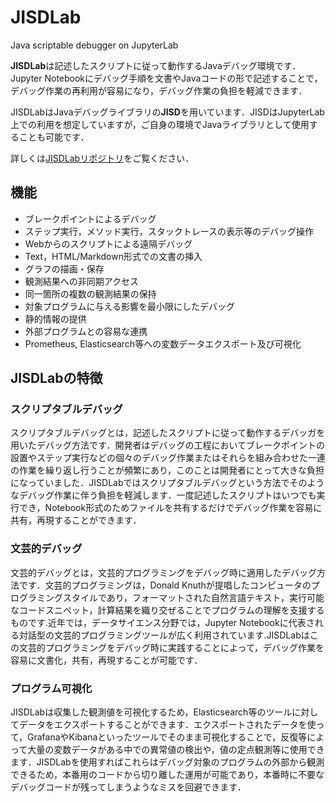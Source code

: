 # JISDLab
Java scriptable debugger on JupyterLab

**JISDLab**は記述したスクリプトに従って動作するJavaデバッグ環境です．Jupyter Notebookにデバッグ手順を文書やJavaコードの形で記述することで，デバッグ作業の再利用が容易になり，デバッグ作業の負担を軽減できます．

JISDLabはJavaデバッグライブラリの**JISD**を用いています．JISDはJupyterLab上での利用を想定していますが，ご自身の環境でJavaライブラリとして使用することも可能です．

詳しくは[JISDLabリポジトリ](https://github.com/tklab-group/JISDLab)をご覧ください．

## 機能
- ブレークポイントによるデバッグ
- ステップ実行，メソッド実行，スタックトレースの表示等のデバッグ操作
- Webからのスクリプトによる遠隔デバッグ
- Text，HTML/Markdown形式での文書の挿入
- グラフの描画・保存
- 観測結果への非同期アクセス
- 同一箇所の複数の観測結果の保持
- 対象プログラムに与える影響を最小限にしたデバッグ
- 静的情報の提供
- 外部プログラムとの容易な連携
- Prometheus, Elasticsearch等への変数データエクスポート及び可視化

## JISDLabの特徴
### スクリプタブルデバッグ
スクリプタブルデバッグとは，記述したスクリプトに従って動作するデバッガを用いたデバッグ方法です．開発者はデバッグの工程においてブレークポイントの設置やステップ実行などの個々のデバッグ作業またはそれらを組み合わせた一連の作業を繰り返し行うことが頻繁にあり，このことは開発者にとって大きな負担になっていました．JISDLabではスクリプタブルデバッグという方法でそのようなデバッグ作業に伴う負担を軽減します．一度記述したスクリプトはいつでも実行でき，Notebook形式のためファイルを共有するだけでデバッグ作業を容易に共有，再現することができます．

### 文芸的デバッグ
文芸的デバッグとは，文芸的プログラミングをデバッグ時に適用したデバッグ方法です．文芸的プログラミングは，Donald Knuthが提唱したコンピュータのプログラミングスタイルであり，フォーマットされた自然言語テキスト，実行可能なコードスニペット，計算結果を織り交ぜることでプログラムの理解を支援するものです.近年では，データサイエンス分野では，Jupyter Notebookに代表される対話型の文芸的プログラミングツールが広く利用されています.JISDLabはこの文芸的プログラミングをデバッグ時に実践することによって，デバッグ作業を容易に文書化，共有，再現することが可能です．

### プログラム可視化
JISDLabは収集した観測値を可視化するため，Elasticsearch等のツールに対してデータをエクスポートすることができます．エクスポートされたデータを使って，GrafanaやKibanaといったツールでそのまま可視化することで，反復等によって大量の変数データがある中での異常値の検出や，値の定点観測等に使用できます．JISDLabを使用すればこれらはデバッグ対象のプログラムの外部から観測できるため，本番用のコードから切り離した運用が可能であり，本番時に不要なデバッグコードが残ってしまうようなミスを回避できます．
